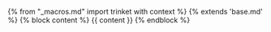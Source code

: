 {% from "_macros.md" import trinket with context %}
{% extends 'base.md' %}
{% block content %}
{{ content }}
{% endblock %}